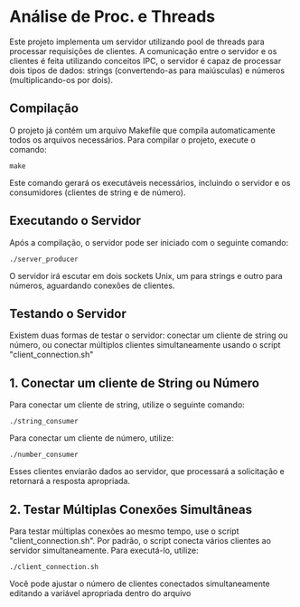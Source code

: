 # Análise de Proc. e Threads

Este projeto implementa um servidor utilizando pool de threads para processar requisições de clientes. A comunicação entre o servidor e os clientes é feita utilizando conceitos IPC, o servidor é capaz de processar dois tipos de dados: strings (convertendo-as para maiúsculas) e números (multiplicando-os por dois).

## Compilação

O projeto já contém um arquivo Makefile que compila automaticamente todos os arquivos necessários. Para compilar o projeto, execute o comando:

```make```

Este comando gerará os executáveis necessários, incluindo o servidor e os consumidores (clientes de string e de número).

## Executando o Servidor

Após a compilação, o servidor pode ser iniciado com o seguinte comando:

```./server_producer```

O servidor irá escutar em dois sockets Unix, um para strings e outro para números, aguardando conexões de clientes.

## Testando o Servidor

Existem duas formas de testar o servidor: conectar um cliente de string ou número, ou conectar múltiplos clientes simultaneamente usando o script "client_connection.sh"

## 1. Conectar um cliente de String ou Número
Para conectar um cliente de string, utilize o seguinte comando:

```./string_consumer```

Para conectar um cliente de número, utilize:

```./number_consumer```

Esses clientes enviarão dados ao servidor, que processará a solicitação e retornará a resposta apropriada.

## 2. Testar Múltiplas Conexões Simultâneas

Para testar múltiplas conexões ao mesmo tempo, use o script "client_connection.sh". Por padrão, o script conecta vários clientes ao servidor simultaneamente. Para executá-lo, utilize:

```./client_connection.sh```

Você pode ajustar o número de clientes conectados simultaneamente editando a variável apropriada dentro do arquivo
